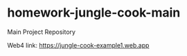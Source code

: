 # homework-jungle-cook-main

Main Project Repository

Web4 link: https://jungle-cook-example1.web.app
